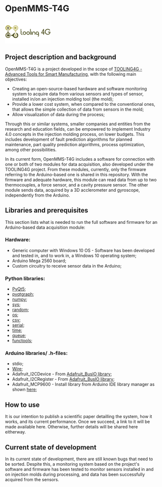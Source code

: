 # OpenMMS-T4G
![alt text](https://github.com/TEPGomes/OpenMMS-T4G/blob/df8c1e62fc22bc2640ab8e6385d9d2ce8b8dda7e/Images/mini-logo-150px_1.png)
## Project description and background
OpenMMS-T4G is a project developed in the scope of [TOOLING4G - Advanced Tools for Smart Manufacturing](https://tooling4g.toolingportugal.com/), with the following main objectives:
- Creating an open-source-based hardware and software monitoring system to acquire data from various sensors and types of sensor, installed in/on an injection molding tool (the mold);
- Provide a lower cost system, when compared to the conventional ones, that allows the simple collection of data from sensors in the mold;
- Allow visualization of data during the process;

Through this or similar systems, smaller companies and entities from the research and education fields, can be empowered to implement Industry 4.0 concepts in the injection molding process, on lower budgets. This includes development of fault prediction algorithms for planned maintenance, part quality prediction algorithms, process optimization, among other possibilities.

In its current form, OpenMMS-T4G includes a software for connection with one or both of two modules for data acquisition, also developed under the TOOLING4G project. From these modules, currently, only the firmware referring to the Arduino-based one is shared in this repository. With the firmware and adequate hardware, this module can read data from up to two thermocouples, a force sensor, and a cavity pressure sensor. The other module sends data, acquired by a 3D acclerometer and gyroscope, independently from the Arduino.
## Libraries and prerequisites
This section lists what is needed to run the full software and firmware for an Arduino-based data acquisition module:
### Hardware:
- Generic computer with Windows 10 OS - Software has been developed and tested in, and to work in, a Windows 10 operating system;
- Arduino Mega 2560 board;
- Custom circuitry to receive sensor data in the Arduino;
### Python libraries:
- [PyQt5](https://pypi.org/project/PyQt5/);
- [pyqtgraph](https://www.pyqtgraph.org/);
- [numpy](https://numpy.org/);
- [sys](https://docs.python.org/3/library/sys.html);
- [random](https://docs.python.org/3/library/random.html);
- [os](https://docs.python.org/3/library/os.html);
- [csv](https://docs.python.org/3/library/csv.html);
- [serial](https://pyserial.readthedocs.io/en/latest/);
- [time](https://docs.python.org/3/library/time.html);
- [queue](https://docs.python.org/3/library/queue.html);
- [functools](https://docs.python.org/3/library/functools.html);
### Arduino libraries/ .h-files:
- stdio;
- [Wire](https://www.arduino.cc/reference/en/language/functions/communication/wire/);
- Adafruit_I2CDevice - From [Adafruit_BusIO library](https://github.com/adafruit/Adafruit_BusIO);
- Adafruit_I2CRegister - From [Adafruit_BusIO library](https://github.com/adafruit/Adafruit_BusIO);
- Adafruit_MCP9600 - Install library from Arduino IDE library manager as shown [here](https://learn.adafruit.com/adafruit-mcp9600-i2c-thermocouple-amplifier/arduino);
## How to use
It is our intention to publish a scientific paper detailling the system, how it works, and its current performance. Once we succeed, a link to it will be made available here. Otherwise, further details will be shared here eitherway.
## Current state of development
In its current state of development, there are still known bugs that need to be sorted. Despite this, a monitoring system based on the project's software and firmware has been tested to monitor sensors installed in and on injection molds during processing, and data has been successfully acquired from the sensors.
